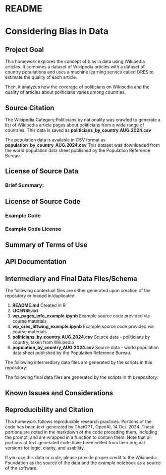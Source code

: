 # README

# Considering Bias in Data

## Project Goal

This homework explores the concept of bias in data using Wikipedia articles. It combines a dataset of Wikipedia articles with a dataset of country populations and uses a machine learning service called ORES to estimate the quality of each article.

Then, it analyzes  how the coverage of politicians on Wikipedia and the quality of articles about politicians varies among countries.

## Source Citation

The Wikipedia Category:Politicians by nationality was crawled to generate a list of Wikipedia article pages about politicians from a wide range of countries. This data is saved as **politicians_by_country.AUG.2024.csv**

The population data is available in CSV format as **population_by_country_AUG.2024.csv** This dataset was downloaded from the world population data sheet published by the Population Reference Bureau.


## License of Source Data



### Brief Summary:



## License of Source Code

### Example Code



### Example Code License



## Summary of Terms of Use



## API Documentation



## Intermediary and Final Data Files/Schema

The following contextual files are either generated upon creation of the repository or loaded in/duplicated:

1.  **README.md** Created in R
2.  **LICENSE.txt**
3.  **wp_pages_info_example.ipynb** Example source code provided via course materials
4.  **wp_ores_liftwing_example.ipynb** Example source code provided via course materials
5.  **politicians_by_country.AUG.2024.csv** Source data - politicians by country, taken from Wikipedia
6.  **population_by_country_AUG.2024.csv** Source data - world population data sheet published by the Population Reference Bureau.

The following intermediary data files are generated by the scripts in this repository:


The following final data files are generated by the scripts in this repository:


## Known Issues and Considerations


## Reproducibility and Citation

This homework follows reproducible research practices. Portions of the code has been text-generated by ChatGPT, OpenAI, 14 Oct. 2024. These portions are noted in the markdown of the code preceding them, including the prompt, and are wrapped in a function to contain them. Note that all portions of text-generated code have been edited from their original versions for logic, clarity, and usability.

If you use this data or code, please provide proper credit to the Wikimedia Foundation as the source of the data and the example notebook as a source of the software.
